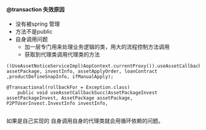 #### @transaction 失效原因
- 没有被spring 管理
- 方法不是public 
- 自身调用问题
    - 加一层专门用来处理业务逻辑的类，用大的流程控制方法调用
    - 获取到代理类调用代理类的方法
``` 
((UseAssetNoticeServiceImpl)AopContext.currentProxy()).useAssetCallbackSucc(assetPackageInvest, assetPackage, investInfo, assetApplyOrder, loanContract ,productDefineSnapInfo, ifManualApply);

@Transactional(rollbackFor = Exception.class)
    public void useAssetCallbackSucc(AssetPackageInvest assetPackageInvest, AssetPackage assetPackage, P2PTUserInvest.InvestInfo investInfo,
     
```

如果是自己实现的 自身调用自身的代理类就会用循环依赖的问题。